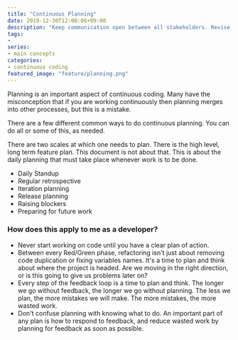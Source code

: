 ```yaml
---
title: "Continuous Planning"
date: 2019-12-30T12:00:06+09:00
description: "Keep communication open between all stakeholders. Revise and adapt as new information is learned."
tags:
-
series:
- main concepts
categories:
- continuous coding
featured_image: "feature/planning.png"
---
```



Planning is an important aspect of continuous coding. Many have the misconception that if you are working continuously then planning merges into other processes, but this is a mistake.

There are a few different common ways to do continuous planning. You can do all or some of this, as needed.

There are two scales at which one needs to plan. There is the high level, long term feature plan. This document is not about that. This is about the daily planning that must take place whenever work is to be done.
- Daily Standup
- Regular retrospective
- Iteration planning
- Release planning
- Raising blockers
- Preparing for future work

### How does this apply to me as a developer?

- Never start working on code until you have a clear plan of action.
- Between every Red/Green phase, refactoring isn't just about removing code duplication or fixing variables names. It's a time to plan and think about where the project is headed. Are we moving in the right direction, or is this going to give us problems later on?
- Every step of the feedback loop is a time to plan and think.  The longer we go without feedback, the longer we go without planning. The less we plan, the more mistakes we will make. The more mistakes, the more wasted work.
- Don't confuse planning with knowing what to do.  An important part of any plan is how to respond to feedback, and reduce wasted work by planning for feedback as soon as possible.
